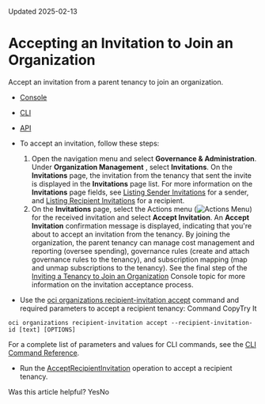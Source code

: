Updated 2025-02-13
# Accepting an Invitation to Join an Organization
Accept an invitation from a parent tenancy to join an organization.
  * [Console](https://docs.oracle.com/en-us/iaas/Content/General/organization/recipient-invitation-accept.htm)
  * [CLI](https://docs.oracle.com/en-us/iaas/Content/General/organization/recipient-invitation-accept.htm)
  * [API](https://docs.oracle.com/en-us/iaas/Content/General/organization/recipient-invitation-accept.htm)


  * To accept an invitation, follow these steps:
    1. Open the navigation menu and select **Governance & Administration**. Under **Organization Management** , select **Invitations**.
On the **Invitations** page, the invitation from the tenancy that sent the invite is displayed in the **Invitations** page list. For more information on the **Invitations** page fields, see [Listing Sender Invitations](https://docs.oracle.com/en-us/iaas/Content/General/organization/sender-invitation-list.htm#sender_invitation_list "View a list of invitations sent to tenancies inviting them to join an organization.") for a sender, and [Listing Recipient Invitations](https://docs.oracle.com/en-us/iaas/Content/General/organization/recipient-invitation-list.htm#recipient_invitation_list "View a list of invitations that a tenancy has received to join an organization.") for a recipient.
    2. On the **Invitations** page, select the Actions menu (![Actions Menu](https://docs.oracle.com/en-us/iaas/Content/libraries/global-images/actions-menu.png)) for the received invitation and select **Accept Invitation**. An **Accept Invitation** confirmation message is displayed, indicating that you're about to accept an invitation from the tenancy.
By joining the organization, the parent tenancy can manage cost management and reporting (oversee spending), governance rules (create and attach governance rules to the tenancy), and subscription mapping (map and unmap subscriptions to the tenancy).
See the final step of the [Inviting a Tenancy to Join an Organization](https://docs.oracle.com/en-us/iaas/Content/General/organization/sender-invitation-create.htm#sender_invitation_create "Create an invitation to join an organization and asynchronously send the invitation to the recipient.") Console topic for more information on the invitation acceptance process.
  * Use the [oci organizations recipient-invitation accept](https://docs.oracle.com/iaas/tools/oci-cli/latest/oci_cli_docs/cmdref/organizations/recipient-invitation/accept.html) command and required parameters to accept a recipient tenancy:
Command
CopyTry It
```
oci organizations recipient-invitation accept --recipient-invitation-id [text] [OPTIONS]
```

For a complete list of parameters and values for CLI commands, see the [CLI Command Reference](https://docs.oracle.com/iaas/tools/oci-cli/latest).
  * Run the [AcceptRecipientInvitation](https://docs.oracle.com/iaas/api/#/en/organizations/latest/RecipientInvitation/AcceptRecipientInvitation) operation to accept a recipient tenancy.


Was this article helpful?
YesNo


